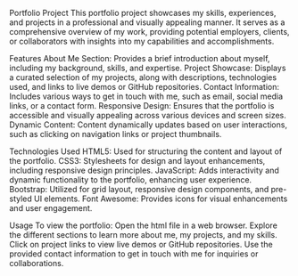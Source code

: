 Portfolio Project
This portfolio project showcases my skills, experiences, and projects in a professional and visually appealing manner. It serves as a comprehensive overview of my work, providing potential employers, clients, or collaborators with insights into my capabilities and accomplishments.

Features
About Me Section: Provides a brief introduction about myself, including my background, skills, and expertise.
Project Showcase: Displays a curated selection of my projects, along with descriptions, technologies used, and links to live demos or GitHub repositories.
Contact Information: Includes various ways to get in touch with me, such as email, social media links, or a contact form.
Responsive Design: Ensures that the portfolio is accessible and visually appealing across various devices and screen sizes.
Dynamic Content: Content dynamically updates based on user interactions, such as clicking on navigation links or project thumbnails.

Technologies Used
HTML5: Used for structuring the content and layout of the portfolio.
CSS3: Stylesheets for design and layout enhancements, including responsive design principles.
JavaScript: Adds interactivity and dynamic functionality to the portfolio, enhancing user experience.
Bootstrap: Utilized for grid layout, responsive design components, and pre-styled UI elements.
Font Awesome: Provides icons for visual enhancements and user engagement.

Usage
To view the portfolio:
Open the html file in a web browser.
Explore the different sections to learn more about me, my projects, and my skills.
Click on project links to view live demos or GitHub repositories.
Use the provided contact information to get in touch with me for inquiries or collaborations.

